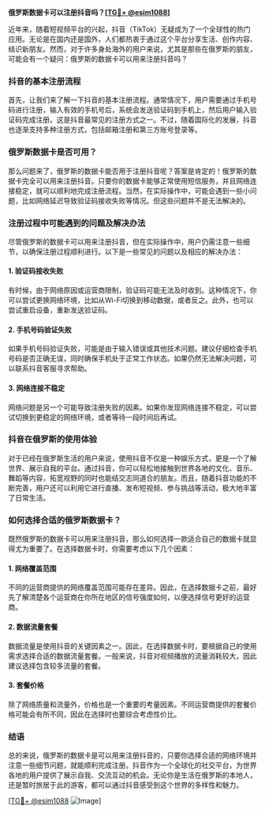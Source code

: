 **俄罗斯数据卡可以注册抖音吗？[[TG💪+ @esim1088](https://t.me/s/esim1088)]**

近年来，随着短视频平台的兴起，抖音（TikTok）无疑成为了一个全球性的热门应用。无论是在国内还是国外，人们都热衷于通过这个平台分享生活、创作内容、结识新朋友。然而，对于许多身处海外的用户来说，尤其是那些在俄罗斯的朋友，可能会有一个疑问：俄罗斯的数据卡可以用来注册抖音吗？

### 抖音的基本注册流程

首先，让我们来了解一下抖音的基本注册流程。通常情况下，用户需要通过手机号码进行注册，输入有效的手机号后，系统会发送验证码到手机上，然后用户输入验证码完成注册。这是抖音最常见的注册方式之一。不过，随着国际化的发展，抖音也逐渐支持多种注册方式，包括邮箱注册和第三方账号登录等。

### 俄罗斯数据卡是否可用？

那么问题来了，俄罗斯的数据卡能否用于注册抖音呢？答案是肯定的！俄罗斯的数据卡完全可以用来注册抖音。只要你的数据卡能够正常使用短信服务，并且网络连接稳定，就可以顺利地完成注册流程。当然，在实际操作中，可能会遇到一些小问题，比如网络延迟导致验证码接收失败等情况。但这些问题并不是无法解决的。

### 注册过程中可能遇到的问题及解决办法

尽管俄罗斯的数据卡可以用来注册抖音，但在实际操作中，用户仍需注意一些细节，以确保注册过程顺利进行。以下是一些常见的问题以及相应的解决办法：

#### 1. 验证码接收失败
有时候，由于网络原因或运营商限制，验证码可能无法及时收到。这种情况下，你可以尝试更换网络环境，比如从Wi-Fi切换到移动数据，或者反之。此外，也可以尝试重启设备，重新发送验证码。

#### 2. 手机号码验证失败
如果手机号码验证失败，可能是由于输入错误或其他技术问题。建议仔细检查手机号码是否正确无误，同时确保手机处于正常工作状态。如果仍然无法解决问题，可以联系抖音客服寻求帮助。

#### 3. 网络连接不稳定
网络问题是另一个可能导致注册失败的因素。如果你发现网络连接不稳定，可以尝试切换到更稳定的网络环境，或者等待一段时间后再试。

### 抖音在俄罗斯的使用体验

对于已经在俄罗斯生活的用户来说，使用抖音不仅是一种娱乐方式，更是一个了解世界、展示自我的平台。通过抖音，你可以轻松地接触到世界各地的文化、音乐、舞蹈等内容，拓宽视野的同时也能结交志同道合的朋友。而且，随着抖音功能的不断完善，用户还可以利用它进行直播、发布短视频、参与挑战等活动，极大地丰富了日常生活。

### 如何选择合适的俄罗斯数据卡？

既然俄罗斯的数据卡可以用来注册抖音，那么如何选择一款适合自己的数据卡就显得尤为重要了。在选择数据卡时，你需要考虑以下几个因素：

#### 1. 网络覆盖范围
不同的运营商提供的网络覆盖范围可能存在差异。因此，在选择数据卡之前，最好先了解清楚各个运营商在你所在地区的信号强度如何，以便选择信号更好的运营商。

#### 2. 数据流量套餐
数据流量是使用抖音的关键因素之一。因此，在选择数据卡时，要根据自己的使用需求选择合适的数据流量套餐。一般来说，抖音对视频播放的流量消耗较大，因此建议选择包含较多流量的套餐。

#### 3. 套餐价格
除了网络质量和流量外，价格也是一个重要的考量因素。不同运营商提供的套餐价格可能会有所不同，因此在选择时也要综合考虑性价比。

### 结语

总的来说，俄罗斯的数据卡是可以用来注册抖音的，只要你选择合适的网络环境并注意一些细节问题，就能顺利完成注册。抖音作为一个全球化的社交平台，为世界各地的用户提供了展示自我、交流互动的机会。无论你是生活在俄罗斯的本地人，还是暂时旅居于此的游客，都可以通过抖音感受到这个世界的多样性和魅力。

[[TG💪+ @esim1088](https://t.me/s/esim1088) ![Image](https://i.postimg.cc/4NQfJmqS/Snipaste-2025-05-13-00-14-12.png)]